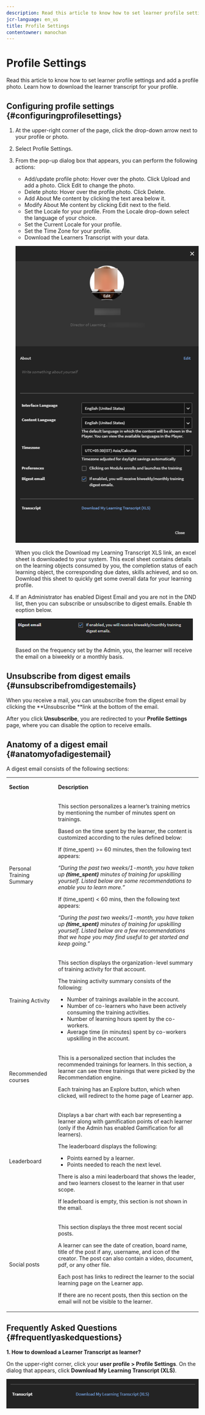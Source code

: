 ```yaml
---
description: Read this article to know how to set learner profile settings and add a profile photo. Learn how to download the learner transcript for your profile.
jcr-language: en_us
title: Profile Settings
contentowner: manochan
---
```



# Profile Settings

Read this article to know how to set learner profile settings and add a profile photo. Learn how to download the learner transcript for your profile.

## Configuring profile settings {#configuringprofilesettings}

1. At the upper-right corner of the page, click the drop-down arrow next to your profile or photo.
1. Select Profile Settings.
1. From the pop-up dialog box that appears, you can perform the following actions:

   * Add/update profile photo: Hover over the photo. Click Upload and add a photo. Click Edit to change the photo.
   * Delete photo: Hover over the profile photo. Click Delete.
   * Add About Me content by clicking the text area below it.
   * Modify About Me content by clicking Edit next to the field.
   * Set the Locale for your profile. From the Locale drop-down select the language of your choice.
   * Set the Current Locale for your profile.
   * Set the Time Zone for your profile.
   * Download the Learners Transcript with your data.

   ![](assets/learner-preferences.png)

   When you click the Download my Learning Transcript XLS link, an excel sheet is downloaded to your system. This excel sheet contains details on the learning objects consumed by you, the completion status of each learning object, the corresponding due dates, skills achieved, and so on. Download this sheet to quickly get some overall data for your learning profile.

1. If an Administrator has enabled Digest Email and you are not in the DND list, then you can subscribe or unsubscribe to digest emails. Enable th eoption below.

   ![](assets/digest-email-option-learner.png)

   Based on the frequency set by the Admin, you, the learner will receive the email on a biweekly or a monthly basis.

## Unsubscribe from digest emails {#unsubscribefromdigestemails}

When you receive a mail, you can unsubscribe from the digest email by clicking the **Unsubscribe **link at the bottom of the email.

After you click **Unsubscribe**, you are redirected to your **Profile Settings** page, where you can disable the option to receive emails.

## Anatomy of a digest email {#anatomyofadigestemail}

A digest email consists of the following sections:

<table>
 <tbody>
  <tr>
   <td>
    <p><b>Section</b></p></td>
   <td>
    <p><b>Description</b></p></td>
  </tr>
  <tr>
   <td>
    <p>Personal Training Summary</p></td>
   <td>
    <p>This section personalizes a learner’s training metrics by mentioning the number of minutes spent on trainings.</p>
    <p>Based on the time spent by the learner, the content is customized according to the rules defined below:</p>
    <p>If (time_spent) &gt;= 60 minutes, then the following text appears:</p>
    <p><i>“During the past two weeks/1-month, you have taken up <b>(time_spent)</b> minutes of training for upskilling yourself. Listed below are some recommendations to enable you to learn more.” </i></p>
    <p> If (time_spent) &lt; 60 mins, then the following text appears:</p>
    <p><i>“During the past two weeks/1-month, you have taken up <b>(time_spent)</b> minutes of training for upskilling yourself. Listed below are a few recommendations that we hope you may find useful to get started and keep going.”</i></p></td>
  </tr>
  <tr>
   <td>
    <p>Training Activity</p></td>
   <td>
    <p>This section displays the organization-level summary of training activity for that account.</p>
    <p>The training activity summary consists of the following: </p>
    <ul>
     <li>Number of trainings available in the account.</li>
     <li>Number of co-learners who have been actively consuming the training activities.</li>
     <li>Number of learning hours spent by the co-workers.</li>
     <li>Average time (in minutes) spent by co-workers upskilling in the account.</li>
    </ul></td>
  </tr>
  <tr>
   <td>
    <p>Recommended courses</p></td>
   <td>
    <p>This is a personalized section that includes the recommended trainings for learners. In this section, a learner can see three trainings that were picked by the Recommendation engine.</p>
    <p>Each training has an Explore button, which when clicked, will redirect to the home page of Learner app.  </p></td>
  </tr>
  <tr>
   <td>
    <p>Leaderboard</p></td>
   <td>
    <p>Displays a bar chart with each bar representing a learner along with gamification points of each learner (only if the Admin has enabled Gamification for all learners).</p>
    <p>The leaderboard displays the following:</p>
    <ul>
     <li>Points earned by a learner.</li>
     <li>Points needed to reach the next level.</li>
    </ul>
    <p>There is also a mini leaderboard that shows the leader, and two learners closest to the learner in that user scope.</p>
    <p>If leaderboard is empty, this section is not shown in the email.</p></td>
  </tr>
  <tr>
   <td>
    <p><a>Social posts</a></p></td>
   <td>
    <p>This section displays the three most recent social posts.</p>
    <p>A learner can see the date of creation, board name, title of the post if any, username, and icon of the creator. The post can also contain a video, document, pdf, or any other file.</p>
    <p>Each post has links to redirect the learner to the social learning page on the Learner app.</p>
    <p>If there are no recent posts, then this section on the email will not be visible to the learner.</p></td>
  </tr>
 </tbody>
</table>

## Frequently Asked Questions {#frequentlyaskedquestions}

**1. How to download a Learner Transcript as learner?**

On the upper-right corner, click your **user profile > Profile Settings**. On the dialog that appears, click **Download My Learning Transcript (XLS)**.

![](assets/dowload-lt.png)

